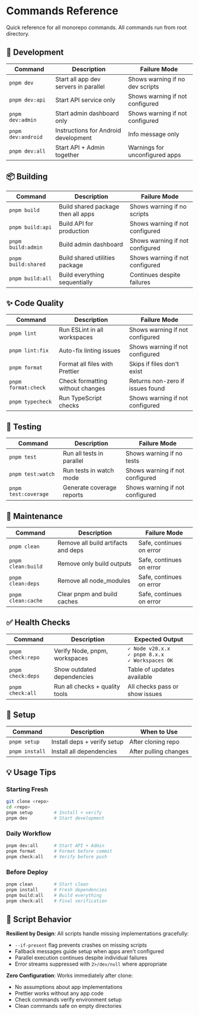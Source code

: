 # Commands Reference

Quick reference for all monorepo commands. All commands run from root directory.

## 🚀 Development

| Command            | Description                           | Failure Mode                    |
| ------------------ | ------------------------------------- | ------------------------------- |
| `pnpm dev`         | Start all app dev servers in parallel | Shows warning if no dev scripts |
| `pnpm dev:api`     | Start API service only                | Shows warning if not configured |
| `pnpm dev:admin`   | Start admin dashboard only            | Shows warning if not configured |
| `pnpm dev:android` | Instructions for Android development  | Info message only               |
| `pnpm dev:all`     | Start API + Admin together            | Warnings for unconfigured apps  |

## 📦 Building

| Command             | Description                        | Failure Mode                    |
| ------------------- | ---------------------------------- | ------------------------------- |
| `pnpm build`        | Build shared package then all apps | Shows warning if no scripts     |
| `pnpm build:api`    | Build API for production           | Shows warning if not configured |
| `pnpm build:admin`  | Build admin dashboard              | Shows warning if not configured |
| `pnpm build:shared` | Build shared utilities package     | Shows warning if not configured |
| `pnpm build:all`    | Build everything sequentially      | Continues despite failures      |

## ✨ Code Quality

| Command             | Description                      | Failure Mode                     |
| ------------------- | -------------------------------- | -------------------------------- |
| `pnpm lint`         | Run ESLint in all workspaces     | Shows warning if not configured  |
| `pnpm lint:fix`     | Auto-fix linting issues          | Shows warning if not configured  |
| `pnpm format`       | Format all files with Prettier   | Skips if files don't exist       |
| `pnpm format:check` | Check formatting without changes | Returns non-zero if issues found |
| `pnpm typecheck`    | Run TypeScript checks            | Shows warning if not configured  |

## 🧪 Testing

| Command              | Description               | Failure Mode                    |
| -------------------- | ------------------------- | ------------------------------- |
| `pnpm test`          | Run all tests in parallel | Shows warning if no tests       |
| `pnpm test:watch`    | Run tests in watch mode   | Shows warning if not configured |
| `pnpm test:coverage` | Generate coverage reports | Shows warning if not configured |

## 🧹 Maintenance

| Command            | Description                         | Failure Mode             |
| ------------------ | ----------------------------------- | ------------------------ |
| `pnpm clean`       | Remove all build artifacts and deps | Safe, continues on error |
| `pnpm clean:build` | Remove only build outputs           | Safe, continues on error |
| `pnpm clean:deps`  | Remove all node_modules             | Safe, continues on error |
| `pnpm clean:cache` | Clear pnpm and build caches         | Safe, continues on error |

## ✅ Health Checks

| Command           | Description                    | Expected Output                                         |
| ----------------- | ------------------------------ | ------------------------------------------------------- |
| `pnpm check:repo` | Verify Node, pnpm, workspaces  | `✓ Node v20.x.x`<br>`✓ pnpm 8.x.x`<br>`✓ Workspaces OK` |
| `pnpm check:deps` | Show outdated dependencies     | Table of updates available                              |
| `pnpm check:all`  | Run all checks + quality tools | All checks pass or show issues                          |

## 🔧 Setup

| Command        | Description                 | When to Use           |
| -------------- | --------------------------- | --------------------- |
| `pnpm setup`   | Install deps + verify setup | After cloning repo    |
| `pnpm install` | Install all dependencies    | After pulling changes |

## 💡 Usage Tips

### Starting Fresh

```bash
git clone <repo>
cd <repo>
pnpm setup        # Install + verify
pnpm dev          # Start development
```

### Daily Workflow

```bash
pnpm dev:all      # Start API + Admin
pnpm format       # Format before commit
pnpm check:all    # Verify before push
```

### Before Deploy

```bash
pnpm clean        # Start clean
pnpm install      # Fresh dependencies
pnpm build:all    # Build everything
pnpm check:all    # Final verification
```

## 🎯 Script Behavior

**Resilient by Design**: All scripts handle missing implementations gracefully:

- `--if-present` flag prevents crashes on missing scripts
- Fallback messages guide setup when apps aren't configured
- Parallel execution continues despite individual failures
- Error streams suppressed with `2>/dev/null` where appropriate

**Zero Configuration**: Works immediately after clone:

- No assumptions about app implementations
- Prettier works without any app code
- Check commands verify environment setup
- Clean commands safe on empty directories
